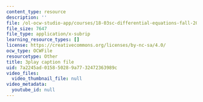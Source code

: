 ```yaml
---
content_type: resource
description: ''
file: /ol-ocw-studio-app/courses/18-03sc-differential-equations-fall-2011/7a2245ad015850289a7732472363989c_Gb5o6VNboV0.vtt
file_size: 7647
file_type: application/x-subrip
learning_resource_types: []
license: https://creativecommons.org/licenses/by-nc-sa/4.0/
ocw_type: OCWFile
resourcetype: Other
title: 3play caption file
uid: 7a2245ad-0158-5028-9a77-32472363989c
video_files:
  video_thumbnail_file: null
video_metadata:
  youtube_id: null
---
```

